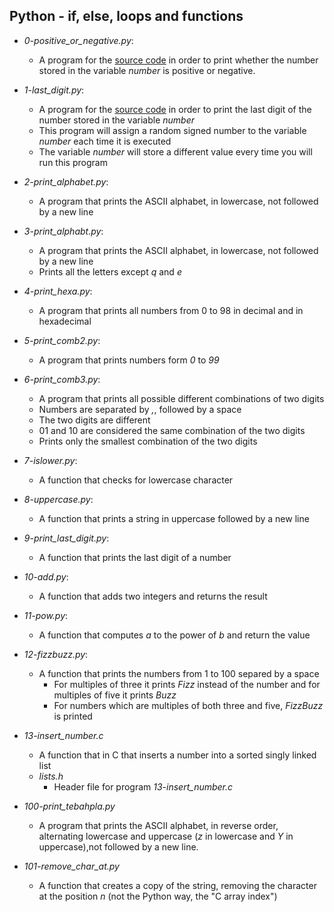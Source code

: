 ## Python - if, else, loops and functions
- *0-positive_or_negative.py*: 
  - A program for the [source code](https://github.com/holbertonschool/0x01.py/blob/master/0-positive_or_negative_py) in order to print whether the number stored in the variable _number_ is positive or negative.
  
- *1-last_digit.py*:
  - A program for the [source code](https://github.com/holbertonschool/0x01.py/blob/master/1-last_digit_py) in order to print the last digit of the number stored in the variable _number_
  - This program will assign a random signed number to the variable _number_ each time it is executed
  - The variable _number_ will store a different value every time you will run this program
  
- *2-print_alphabet.py*:
  - A program that prints the ASCII alphabet, in lowercase, not followed by a new line
  
- *3-print_alphabt.py*:
  - A program that prints the ASCII alphabet, in lowercase, not followed by a new line
  - Prints all the letters except _q_ and _e_
  
- *4-print_hexa.py*:
  - A program that prints all numbers from 0 to 98 in decimal and in hexadecimal
  
- *5-print_comb2.py*:
  - A program that prints numbers form _0_ to _99_
  
- *6-print_comb3.py*:
  - A program that prints all possible different combinations of two digits
  - Numbers are separated by *,*, followed by a space
  - The two digits are different
  - 01 and 10 are considered the same combination of the two digits
  - Prints only the smallest combination of the two digits
  
- *7-islower.py*:
  - A function that checks for lowercase character
  
- *8-uppercase.py*:
  - A function that prints a string in uppercase followed by a new line
  
- *9-print_last_digit.py*:
  - A function that prints the last digit of a number
  
- *10-add.py*:
  - A function that adds two integers and returns the result
  
- *11-pow.py*:
  - A function that computes _a_ to the power of _b_ and return the value
  
- *12-fizzbuzz.py*:
  - A function that prints the numbers from 1 to 100 separed by a space
    - For multiples of three it prints _Fizz_ instead of the number and for multiples of five it prints _Buzz_
    - For numbers which are multiples of both three and five, _FizzBuzz_ is printed
    
- *13-insert_number.c*
  - A function that in C that inserts a number into a sorted singly linked list
  - *lists.h*
    - Header file for program *13-insert_number.c*
    
- *100-print_tebahpla.py*
  - A program that prints the ASCII alphabet, in reverse order, alternating lowercase and uppercase (_z_ in lowercase and _Y_ in uppercase),not followed by a new line.
  
- *101-remove_char_at.py*
  - A function that creates a copy of the string, removing the character at the position *n* (not the Python way, the "C array index")  
